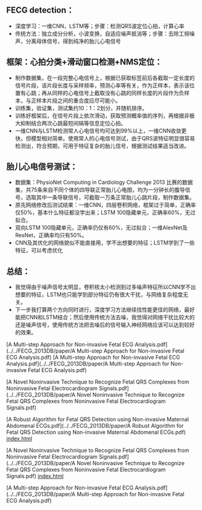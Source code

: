 ## FECG detection：

* 深度学习：一维CNN，LSTM等；步骤：检测QRS波定位心拍，计算心率
* 传统方法：独立成分分析，小波变换，自适应噪声抵消等；步骤：去除工频噪声，分离母体信号，得到纯净的胎儿心电信号

## 框架：心拍分类+滑动窗口检测+NMS定位：

* 制作数据集，在一段完整心电信号上，根据已获取标签前后各截取一定长度的信号片段，该片段长度与采样频率，预测心率等有关，作为正样本，表示该位置有心跳；再从同样的心电信号上截取没有心跳的同样长度的片段作为负样本，与正样本片段之间的重合度应尽可能小。
* 训练集，验证集，测试集约10：1：2划分，并随机排序。
* 训练好框架后，在信号片段上依次滑动，获取预测概率值的序列，再根据非极大抑制结合两次心跳最短间隔等信息定位心拍。
* 一维CNN与LSTM检测常人心电信号均可达到99%以上，一维CNN收敛更快，但模型相对简单。使用常人的心电信号测试，由于QRS波特征明显很容易检测出，符合预期，可用于特征复杂的胎儿信号，根据测试结果适当改进。

## 胎儿心电信号测试：

* 数据集：PhysioNet Computing in Cardiology Challenge 2013 比赛的数据集，共75条来自不同个体的四导联正常胎儿心电图，均为一分钟长的腹导信号，选取其中一条导联信号，可截取一万条正常胎儿心跳片段，制作数据集。
* 原先网络修改后测试结果：一维CNN，四层卷积网络，框架过于简单，正确率仅50%，基本什么特征都没学出来；LSTM 100隐藏单元，正确率60%，无过拟合。
* 双向LSTM 100隐藏单元，正确率仍仅有60%，无过拟合；一维AlexNet及ResNet，正确率均只有50%。
* CNN及其优化的网络貌似不能直接用，学不出想要的特征；LSTM学到了一些特征，可以考虑优化

## 总结：

* 我觉得由于噪声信号太明显，卷积核太小检测到过多噪声特征所以CNN学不出想要的特征，LSTM也只能学到部分特征仍有很大干扰，与网络复杂程度无关。
* 下一步我打算两个方向同时进行，深度学习方法继续找性能更佳的网络，最好能把CNN和LSTM结合；然后使用传统方法去噪，我觉得对网络干扰比较大的还是噪声信号，使用传统方法把去噪后的信号输入神经网络应该可以达到较好的效果。

 [A Multi-step Approach for Non-invasive Fetal ECG Analysis.pdf](../../FECG_2013DB/paper/A Multi-step Approach for Non-invasive Fetal ECG Analysis.pdf)  [A Multi-step Approach for Non-invasive Fetal ECG Analysis.pdf](../../FECG_2013DB/paper/A Multi-step Approach for Non-invasive Fetal ECG Analysis.pdf) 

 [A Novel Noninvasive Technique to Recognize Fetal QRS Complexes from Noninvasive Fetal Electrocardiogram Signals.pdf](../../FECG_2013DB/paper/A Novel Noninvasive Technique to Recognize Fetal QRS Complexes from Noninvasive Fetal Electrocardiogram Signals.pdf) 

 [A Robust Algorithm for Fetal QRS Detection using Non-invasive Maternal Abdomenal ECGs.pdf](../../FECG_2013DB/paper/A Robust Algorithm for Fetal QRS Detection using Non-invasive Maternal Abdomenal ECGs.pdf)  [index.html](../../FECG_2013DB/paper/index.html) 

 [A Novel Noninvasive Technique to Recognize Fetal QRS Complexes from Noninvasive Fetal Electrocardiogram Signals.pdf](../../FECG_2013DB/paper/A Novel Noninvasive Technique to Recognize Fetal QRS Complexes from Noninvasive Fetal Electrocardiogram Signals.pdf)  [index.html](../../FECG_2013DB/paper/index.html) 

 [A Multi-step Approach for Non-invasive Fetal ECG Analysis.pdf](../../FECG_2013DB/paper/A Multi-step Approach for Non-invasive Fetal ECG Analysis.pdf) 